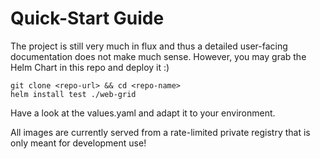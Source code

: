 # Quick-Start Guide
The project is still very much in flux and thus a detailed user-facing documentation does not make much sense. However, you may grab the Helm Chart in this repo and deploy it :)

```
git clone <repo-url> && cd <repo-name>
helm install test ./web-grid
```

Have a look at the values.yaml and adapt it to your environment.

All images are currently served from a rate-limited private registry that is only meant for development use!